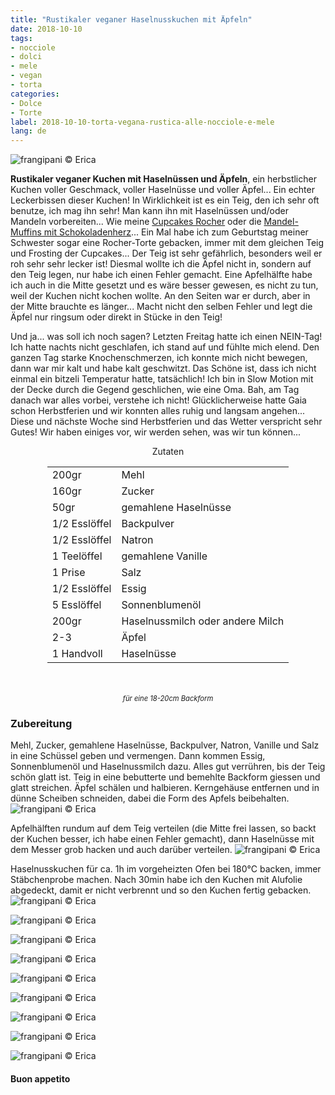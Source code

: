 ```yaml
---
title: "Rustikaler veganer Haselnusskuchen mit Äpfeln"
date: 2018-10-10
tags:
- nocciole
- dolci
- mele
- vegan
- torta
categories:
- Dolce
- Torte
label: 2018-10-10-torta-vegana-rustica-alle-nocciole-e-mele
lang: de
---
```

![](../2018-10-10-torta-rustica-vegana-alle-nocciole-e-mele/header.jpg "frangipani © Erica")

**Rustikaler veganer Kuchen mit Haselnüssen und Äpfeln**, ein herbstlicher Kuchen voller Geschmack, voller Haselnüsse und voller Äpfel... Ein echter Leckerbissen dieser Kuchen! In Wirklichkeit ist es ein Teig, den ich sehr oft benutze, ich mag ihn sehr! Man kann ihn mit Haselnüssen und/oder Mandeln vorbereiten... Wie meine <a href="https://frangipani.raiano.ch/2016-11-23-cupcakes-rocher-de/" target="_blank">Cupcakes Rocher</a> oder die <a href="https://frangipani.raiano.ch/2015-05-08-muffin-alle-mandorle-con-cuore-di-cioccolato/" target="_blank">Mandel-Muffins mit Schokoladenherz</a>... Ein Mal habe ich zum Geburtstag meiner Schwester sogar eine Rocher-Torte gebacken, immer mit dem gleichen Teig und Frosting der Cupcakes... Der Teig ist sehr gefährlich, besonders weil er roh sehr sehr lecker ist! Diesmal wollte ich die Äpfel nicht in, sondern auf den Teig legen, nur habe ich einen Fehler gemacht. Eine Apfelhälfte habe ich auch in die Mitte gesetzt und es wäre besser gewesen, es nicht zu tun, weil der Kuchen nicht kochen wollte. An den Seiten war er durch, aber in der Mitte brauchte es länger... Macht nicht den selben Fehler und legt die Äpfel nur ringsum oder direkt in Stücke in den Teig!

Und ja... was soll ich noch sagen? Letzten Freitag hatte ich einen NEIN-Tag! Ich hatte nachts nicht geschlafen, ich stand auf und fühlte mich elend. Den ganzen Tag starke Knochenschmerzen, ich konnte mich nicht bewegen, dann war mir kalt und habe kalt geschwitzt. Das Schöne ist, dass ich nicht einmal ein bitzeli Temperatur hatte, tatsächlich! Ich bin in Slow Motion mit der Decke durch die Gegend geschlichen, wie eine Oma. Bah, am Tag danach war alles vorbei, verstehe ich nicht! Glücklicherweise hatte Gaia schon Herbstferien und wir konnten alles ruhig und langsam angehen... Diese und nächste Woche sind Herbstferien und das Wetter verspricht sehr Gutes! Wir haben einiges vor, wir werden sehen, was wir tun können...

<div id="wrapper" style="text-align: center">
  <div id="yourdiv" style="display: inline-block;">
    <div class="ingredients" itemscope itemtype="http://schema.org/Recipe">
      <span itemprop="name" style="display:none;">Rustikaler veganer Haselnusskuchen mit Äpfeln</span>
      <span itemprop="recipeCategory" style="display:none;">Herzhaftes</span>
      <img itemprop="image" style="display:none;" class="ignore-gallery-item" src="../2018-10-10-torta-rustica-vegana-alle-nocciole-e-mele/header.jpeg"/>
      <span itemprop="author" style="display:none;">Erica Raiano</span>
      <span itemprop="description" style="display:none;">Rustikaler veganer Kuchen mit Haselnüssen und Äpfeln, ein herbstlicher Kuchen voller Geschmack, voller Haselnüsse und voller Äpfel... Ein echter Leckerbissen dieser Kuchen!</span>
      <div class="ingredients-title">Zutaten</div>
      <table>
        <tbody>
          </tr>
          <tr itemprop="recipeIngredient">
            <td>200gr</td>
            <td>Mehl</td>
          </tr>
          <tr itemprop="recipeIngredient">
            <td>160gr</td>
            <td>Zucker</td>
          </tr>
          <tr itemprop="recipeIngredient">
            <td>50gr</td>
            <td>gemahlene Haselnüsse</td>
          </tr>
          <tr itemprop="recipeIngredient">
            <td>1/2 Esslöffel</td>
            <td>Backpulver</td>
          </tr>
          <tr itemprop="recipeIngredient">
            <td>1/2 Esslöffel</td>
            <td>Natron</td>
          </tr>
          <tr itemprop="recipeIngredient">
            <td>1 Teelöffel</td>
            <td>gemahlene Vanille</td>
          </tr>
          <tr itemprop="recipeIngredient">
            <td>1 Prise</td>
            <td>Salz</td>
          </tr>
          <tr itemprop="recipeIngredient">
            <td>1/2 Esslöffel</td>
            <td>Essig</td>
          </tr>
          <tr itemprop="recipeIngredient">
            <td>5 Esslöffel</td>
            <td>Sonnenblumenöl</td>
          </tr>
          <tr itemprop="recipeIngredient">
            <td>200gr</td>
            <td>Haselnussmilch oder andere Milch</td>
          </tr>
          <tr itemprop="recipeIngredient">
            <td>2-3</td>
            <td>Äpfel</td>
          </tr>
          <tr itemprop="recipeIngredient">
            <td>1 Handvoll</td>
            <td>Haselnüsse</td>   
          </tr>
        </tbody>
      </table>
      <br></br>
      <i class="pull-right" style="font-size: 80%;">für eine 18-20cm Backform</i>
    </div>
  </div>
</div>


<h3>
  <font color="grey">
    <i class="fa fa-cogs"></i>
  </font> Zubereitung
</h3>

Mehl, Zucker, gemahlene Haselnüsse, Backpulver, Natron, Vanille und Salz in eine Schüssel geben und vermengen. Dann kommen Essig, Sonnenblumenöl und Haselnussmilch dazu. Alles gut verrühren, bis der Teig schön glatt ist. Teig in eine bebutterte und bemehlte Backform giessen und glatt streichen. Äpfel schälen und halbieren. Kerngehäuse entfernen und in dünne Scheiben schneiden, dabei die Form des Apfels beibehalten.
![](../2018-10-10-torta-rustica-vegana-alle-nocciole-e-mele/mela.jpg "frangipani © Erica")

Apfelhälften rundum auf dem Teig verteilen (die Mitte frei lassen, so backt der Kuchen besser, ich habe einen Fehler gemacht), dann Haselnüsse mit dem Messer grob hacken und auch darüber verteilen.
![](../2018-10-10-torta-rustica-vegana-alle-nocciole-e-mele/teglia.jpg "frangipani © Erica")

Haselnusskuchen für ca. 1h im vorgeheizten Ofen bei 180°C backen, immer Stäbchenprobe machen. Nach 30min habe ich den Kuchen mit Alufolie abgedeckt, damit er nicht verbrennt und so den Kuchen fertig gebacken.
![](../2018-10-10-torta-rustica-vegana-alle-nocciole-e-mele/risultato1.jpg "frangipani © Erica")

![](../2018-10-10-torta-rustica-vegana-alle-nocciole-e-mele/risultato2.jpg "frangipani © Erica")

![](../2018-10-10-torta-rustica-vegana-alle-nocciole-e-mele/risultato3.jpg "frangipani © Erica")

![](../2018-10-10-torta-rustica-vegana-alle-nocciole-e-mele/risultato4.jpg "frangipani © Erica")

![](../2018-10-10-torta-rustica-vegana-alle-nocciole-e-mele/risultato5.jpg "frangipani © Erica")

![](../2018-10-10-torta-rustica-vegana-alle-nocciole-e-mele/risultato6.jpg "frangipani © Erica")

![](../2018-10-10-torta-rustica-vegana-alle-nocciole-e-mele/risultato7.jpg "frangipani © Erica")

![](../2018-10-10-torta-rustica-vegana-alle-nocciole-e-mele/risultato8.jpg "frangipani © Erica")

![](../2018-10-10-torta-rustica-vegana-alle-nocciole-e-mele/risultato9.jpg "frangipani © Erica")

<h4>Buon appetito
  <font color="red">
    <i class="fa fa-smile-o"></i>
  </font>
</h4>